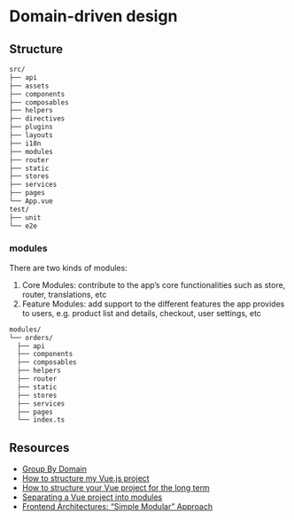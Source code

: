 # Domain-driven design

## Structure

```txt
src/
├── api
├── assets
├── components
├── composables
├── helpers
├── directives
├── plugins
├── layouts
├── i18n
├── modules
├── router
├── static
├── stores
├── services
├── pages
└── App.vue
test/
├── unit
└── e2e
```

### modules

There are two kinds of modules:

1. Core Modules: contribute to the app’s core functionalities such as
store, router, translations, etc
2. Feature Modules: add support to the different features the app provides
to users, e.g. product list and details, checkout, user settings, etc

```txt
modules/
└── orders/
  ├── api
  ├── components
  ├── composables
  ├── helpers
  ├── router
  ├── static
  ├── stores
  ├── services
  ├── pages
  └── index.ts
```

## Resources

- [Group By Domain](https://markus.oberlehner.net/blog/vue-project-directory-structure-keep-it-flat-or-group-by-domain/#group-by-domain)
- [How to structure my Vue.js project](https://itnext.io/how-to-structure-my-vue-js-project-e4468db005ac)
- [How to structure your Vue project for the long term](https://medium.com/glovo-engineering/how-to-structure-your-vue-project-for-the-long-term-657817a2a002)
- [Separating a Vue project into modules](https://xon5.medium.com/splitting-a-vue-pwa-into-modules-d2afa2a0f99c)
- [Frontend Architectures: “Simple Modular” Approach](https://javascript.plainenglish.io/frontend-architectures-simple-modular-approach-7f3b3efe0ecd)
